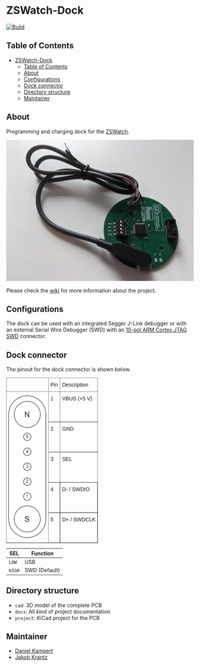 # ZSWatch-Dock

[![Build](https://github.com/Kampi/ZSWatch-Dock/actions/workflows/build.yml/badge.svg)](https://github.com/Kampi/ZSWatch-Dock/actions/workflows/build.yml)

## Table of Contents

- [ZSWatch-Dock](#zswatch-dock)
  - [Table of Contents](#table-of-contents)
  - [About](#about)
  - [Configurations](#configurations)
  - [Dock connector](#dock-connector)
  - [Directory structure](#directory-structure)
  - [Maintainer](#maintainer)

## About

Programming and charging dock for the [ZSWatch](https://github.com/jakkra/ZSWatch).

![Complete](/docs/images/Dock_Complete.jpg)

Please check the [wiki](https://github.com/jakkra/ZSWatch/wiki) for more information about the project.

## Configurations

The dock can be used with an integrated Segger J-Link debugger or with an external Serial Wire Debugger (SWD) with an [10-pol ARM Cortex JTAG SWD](https://developer.arm.com/documentation/101416/0100/Hardware-Description/Target-Interfaces/Cortex-Debug--10-pin-) connector.

## Dock connector

The pinout for the dock connector is shown below.

<style type="text/css">
.tg  {border-collapse:collapse;border-spacing:0;}
.tg td{border-color:black;border-style:solid;border-width:1px;font-family:Arial, sans-serif;font-size:14px;
  overflow:hidden;padding:10px 5px;word-break:normal;}
.tg th{border-color:black;border-style:solid;border-width:1px;font-family:Arial, sans-serif;font-size:14px;
  font-weight:normal;overflow:hidden;padding:10px 5px;word-break:normal;}
.tg .tg-0pky{border-color:inherit;text-align:left;vertical-align:top}
.tg .tg-0lax{text-align:left;vertical-align:top}
</style>
<table class="tg">
<thead>
  <tr>
    <th class="tg-0pky"></th>
    <th class="tg-0pky">Pin</th>
    <th class="tg-0pky">Description</th>
  </tr>
</thead>
<tbody>
  <tr>
    <td class="tg-0pky" rowspan="5"><img src="docs/images/Dock-Connector.png" alt="Dock connector"></td>
    <td class="tg-0pky">1</td>
    <td class="tg-0pky">VBUS (+5 V)</td>
  </tr>
  <tr>
    <td class="tg-0pky">2</td>
    <td class="tg-0pky">GND</td>
  </tr>
  <tr>
    <td class="tg-0pky">3</td>
    <td class="tg-0pky">SEL</td>
  </tr>
  <tr>
    <td class="tg-0lax">4</td>
    <td class="tg-0lax">D- / SWDIO</td>
  </tr>
  <tr>
    <td class="tg-0lax">5</td>
    <td class="tg-0lax">D+ / SWDCLK</td>
  </tr>
</tbody>
</table>

| SEL  | Function       |
|------|----------------|
|`LOW` | USB            |
|`HIGH`| SWD (Default)  |

## Directory structure

- `cad`: 3D model of the complete PCB
- `docs`: All kind of project documentation
- `project`: KiCad project for the PCB

## Maintainer

- [Daniel Kampert](mailto:daniel.kameprt@kampis-elektroecke.de)
- [Jakob Krantz](mail@jakobkrantz.se)
